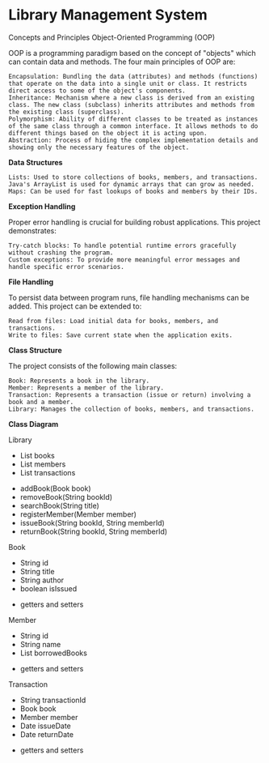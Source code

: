 # Library Management System

Concepts and Principles
Object-Oriented Programming (OOP)

OOP is a programming paradigm based on the concept of "objects" which can contain data and methods. The four main principles of OOP are:

    Encapsulation: Bundling the data (attributes) and methods (functions) that operate on the data into a single unit or class. It restricts direct access to some of the object's components.
    Inheritance: Mechanism where a new class is derived from an existing class. The new class (subclass) inherits attributes and methods from the existing class (superclass).
    Polymorphism: Ability of different classes to be treated as instances of the same class through a common interface. It allows methods to do different things based on the object it is acting upon.
    Abstraction: Process of hiding the complex implementation details and showing only the necessary features of the object.

**Data Structures**

    Lists: Used to store collections of books, members, and transactions. Java's ArrayList is used for dynamic arrays that can grow as needed.
    Maps: Can be used for fast lookups of books and members by their IDs.

**Exception Handling**

Proper error handling is crucial for building robust applications. This project demonstrates:

    Try-catch blocks: To handle potential runtime errors gracefully without crashing the program.
    Custom exceptions: To provide more meaningful error messages and handle specific error scenarios.

**File Handling**

To persist data between program runs, file handling mechanisms can be added. This project can be extended to:

    Read from files: Load initial data for books, members, and transactions.
    Write to files: Save current state when the application exits.

**Class Structure**

The project consists of the following main classes:

    Book: Represents a book in the library.
    Member: Represents a member of the library.
    Transaction: Represents a transaction (issue or return) involving a book and a member.
    Library: Manages the collection of books, members, and transactions.

**Class Diagram**

Library
  - List<Book> books
  - List<Member> members
  - List<Transaction> transactions
  + addBook(Book book)
  + removeBook(String bookId)
  + searchBook(String title)
  + registerMember(Member member)
  + issueBook(String bookId, String memberId)
  + returnBook(String bookId, String memberId)

Book
  - String id
  - String title
  - String author
  - boolean isIssued
  + getters and setters

Member
  - String id
  - String name
  - List<Book> borrowedBooks
  + getters and setters

Transaction
  - String transactionId
  - Book book
  - Member member
  - Date issueDate
  - Date returnDate
  + getters and setters

